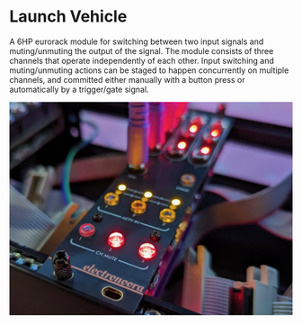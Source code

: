 # Launch Vehicle

A 6HP eurorack module for switching between two input signals and muting/unmuting the output of the signal. The module consists of three channels that operate independently of
each other. Input switching and muting/unmuting actions can be staged to happen concurrently on multiple channels, and committed either manually with a button press or automatically
by a trigger/gate signal.

![Prototype #2](Images/prototype_1.jpeg)
